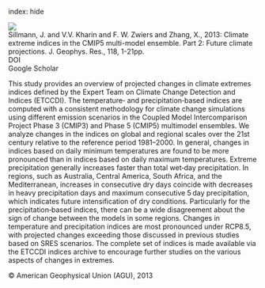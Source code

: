 index: hide

<div class="Citation">
    <div class="Citation-thumb CitationThumb-linked"  data-href="https://doi.org/10.1002/jgrd.50188">
      <img src="https://static.claimspace.cloud/climate-study-static/refs/thumbs/11/Sillmann_et_al_2013-thumb.png" />
    </div>

  <div class="Citation-body">
    <div class="Citation-text">Sillmann, J. and V.V. Kharin and F. W. Zwiers and Zhang, X., 2013: Climate extreme indices in the CMIP5 multi-model ensemble. Part 2: Future climate projections. <span class="Article-journal">J. Geophys. Res., </span><span class="Article-volume">118, </span>1-21pp.</div>
    <div class="Citation-links">
      <div class="CitationLink" data-href="https://doi.org/10.1002/jgrd.50188">
        <div class="CitationLink-icon CitationLink-Doi"></div>
        <div class="CitationLink-text">DOI</div>
      </div>
      <div class="CitationLink" data-href="https://scholar.google.com/scholar?q=10.1002/jgrd.50188">
        <div class="CitationLink-icon CitationLink-Scholar"></div>
        <div class="CitationLink-text">Google Scholar</div>
      </div>
    </div>
  </div>
</div>

This study provides an overview of projected changes in climate extremes indices defined by the Expert Team on Climate Change Detection and Indices (ETCCDI). The temperature‐ and precipitation‐based indices are computed with a consistent methodology for climate change simulations using different emission scenarios in the Coupled Model Intercomparison Project Phase 3 (CMIP3) and Phase 5 (CMIP5) multimodel ensembles. We analyze changes in the indices on global and regional scales over the 21st century relative to the reference period 1981–2000. In general, changes in indices based on daily minimum temperatures are found to be more pronounced than in indices based on daily maximum temperatures. Extreme precipitation generally increases faster than total wet‐day precipitation. In regions, such as Australia, Central America, South Africa, and the Mediterranean, increases in consecutive dry days coincide with decreases in heavy precipitation days and maximum consecutive 5 day precipitation, which indicates future intensification of dry conditions. Particularly for the precipitation‐based indices, there can be a wide disagreement about the sign of change between the models in some regions. Changes in temperature and precipitation indices are most pronounced under RCP8.5, with projected changes exceeding those discussed in previous studies based on SRES scenarios. The complete set of indices is made available via the ETCCDI indices archive to encourage further studies on the various aspects of changes in extremes.

<div class="Citation-copy">
&copy; American Geophysical Union (AGU), 2013
</div>